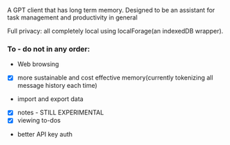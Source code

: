 A GPT client that has long term memory. Designed to be an assistant for task management and productivity in general

Full privacy: all completely local using localForage(an indexedDB wrapper).

### To - do not in any order:
 - Web browsing
 - [x] more sustainable and cost effective memory(currently tokenizing all message history each time)
 - import and export data
 - [x] notes - STILL EXPERIMENTAL
 - [x] viewing to-dos
 - better API key auth

